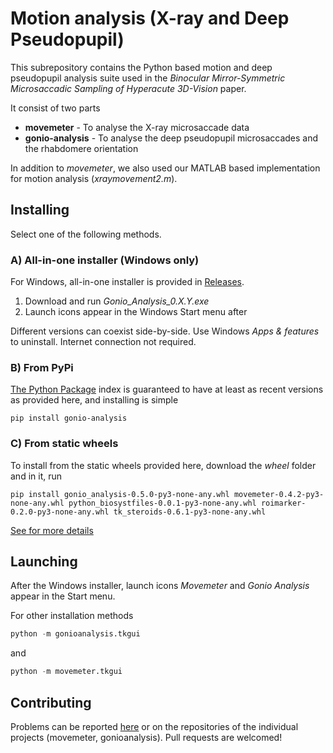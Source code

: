 # Motion analysis (X-ray and Deep Pseudopupil)

This subrepository contains the Python based motion and deep pseudopupil
analysis suite used in the
*Binocular Mirror-Symmetric Microsaccadic Sampling of Hyperacute 3D-Vision* paper.

It consist of two parts
* **movemeter** - To analyse the X-ray microsaccade data
* **gonio-analysis** - To analyse the deep pseudopupil microsaccades and the rhabdomere orientation

In addition to *movemeter*, we also used our MATLAB based implementation for motion analysis (*xraymovement2.m*).


## Installing

Select one of the following methods.

### A) All-in-one installer (Windows only)

For Windows, all-in-one installer is provided in
[Releases](https://github.com/JuusolaLab/Hyperacute_Stereopsis_paper/releases).

1) Download and run *Gonio_Analysis_0.X.Y.exe*
2) Launch icons appear in the Windows Start menu after

Different versions can coexist side-by-side. Use Windows *Apps & features* to uninstall.
Internet connection not required.


### B) From PyPi

[The Python Package](https://pypi.org/) index is guaranteed to have at least as recent
versions as provided here, and installing is simple

```
pip install gonio-analysis
```


### C) From static wheels

To install from the static wheels provided here,
download the *wheel* folder and in it, run

```
pip install gonio_analysis-0.5.0-py3-none-any.whl movemeter-0.4.2-py3-none-any.whl python_biosystfiles-0.0.1-py3-none-any.whl roimarker-0.2.0-py3-none-any.whl tk_steroids-0.6.1-py3-none-any.whl 
```

[See for more details](wheels/README.md)


## Launching

After the Windows installer, launch icons *Movemeter* and *Gonio Analysis* appear in the Start menu.

For other installation methods

```python
python -m gonioanalysis.tkgui
```

and

```python
python -m movemeter.tkgui
```


## Contributing

Problems can be reported
[here](https://github.com/JuusolaLab/Hyperacute_Stereopsis_paper/issues)
or on the repositories of the individual projects (movemeter, gonioanalysis).
Pull requests are welcomed!

